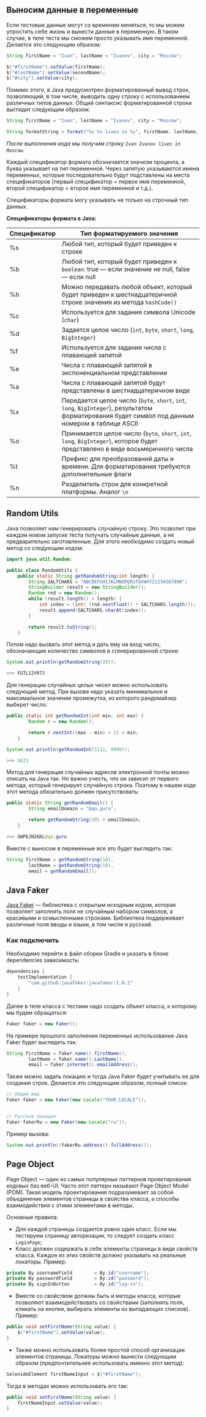 ## Выносим данные в переменные 
Если тестовые данные могут со временем меняться, то мы можем упростить себе жизнь и вынести данные в переменную. В таком случае, в теле теста мы сможем просто указывать имя переменной. Делается это следующим образом:

```java
String firstName = "Ivan", lastName = "Ivanov", city = "Moscow";

$("#firstName").setValue(firstName);
$("#lastName").setValue(secondName);
$("#city").setValue(city);
```
Помимо этого, в Java предусмотрен форматированный вывод строк, позволяющий, в том числе, выводить одну строку с использованием различных типов данных. Общий синтаксис форматированной строки выглядит следующим образом: 

```java
String firstName = "Ivan", lastName = "Ivanov", city = "Moscow";

String formatString = format("%s %s lives in %s", firstName, lastName, city);
```
*После выполнения кода мы получим строку `Ivan Ivanov lives in Moscow`.*

Каждый спецификатор формата обозначается значком процента, а буква указывает на тип переменной. Через запятую указываются имена переменных, которые последовательно будут подставлены на места спецификаторов (первый спецификатор = первое имя переменной, второй спецификатор = второе имя переменной и т.д.).

Спецификаторы формата могу указывать не только на строчный тип данных. 

**Спецификаторы формата в Java:**

Спецификатор | 	Тип форматируемого значения
------       | ------
%s           | Любой тип, который будет приведен к строке
%b           | Любой тип, который будет приведен к `boolean`: true — если значение не null, false — если null
%h           | Можно передавать любой объект, который будет приведен к шестнадцатеричной строке значения из метода `hashCode()`
%c           | Используется для задания символа Unicode (`char`)
%d           | Задается целое число (`int`, `byte`, `short`, `long`, `BigInteger`)
%f           | Используется для задания числа с плавающей запятой
%e           | Числа с плавающей запятой в экспоненциальном представлении
%a           |Числа с плавающей запятой будут представлены в шестнадцатеричном виде
%x           | Передается целое число (`byte`, `short`, `int`, `long`, `BigInteger`), результатом форматирования будет символ под данным номером в таблице ASCII
%o           | Принимается целое число (`byte`, `short`, `int`, `long`, `BigInteger`), которое будет представлено в виде восьмеричного числа
%t           | Префикс для преобразований даты и времени. Для форматирования требуются дополнительные флаги
%n           | Разделитель строк для конкретной платформы. Аналог `\n`

## Random Utils 
Java позволяет нам генерировать случайную строку. Это позволит при каждом новом запуске теста получать случайные данные, а не предварительно заготовленные. Для этого необходимо создать новый метод со следующим кодом: 

```java
import java.util.Random;

public class RandomUtils {
    public static String getRandomString(int length) {
        String SALTCHARS = "ABCDEFGHIJKLMNOPQRSTUVWXYZ1234567890";
        StringBuilder result = new StringBuilder();
        Random rnd = new Random();
        while (result.length() < length) {
            int index = (int) (rnd.nextFloat() * SALTCHARS.length());
            result.append(SALTCHARS.charAt(index));
        }

        return result.toString();
    }
```

 Потом надо вызвать этот метод и дать ему на вход число, обозначающие количество символов в сгенерированной строке:
 
 ```java
System.out.println(getRandomString(10));

>>> FGTL12YR7J
 ```

Для генерации случайных целых чисел можно использовать следующий метод. При вызове надо указать минимальное и максимальное значение промежутка, из которого рандомайзер выберет число: 

```java
public static int getRandomInt(int min, int max) {
        Random r = new Random();

        return r.nextInt((max - min) + 1) + min;
    }

System.out.println(getRandomInt(1111, 9999));

>>> 5623
```

Метод для генерации случайных адресов электронной почты можно описать на Java так. Но важно учесть, что он зависит от первого метода, который генерирует случайную строка. Поэтому в нашем коде этот метода обязательно должен присутствовать: 

```java
public static String getRandomEmail() {
        String emailDomain = "@qa.guru";

        return getRandomString(10) + emailDomain;
    }

>>> GWP6JN26KL@qa.guru
```

Вместе с выносом в переменные все это будет выглядеть так:
```java
String firstName = getRandomString(10), 
        lastName = getRandomString(10), 
        email = getRandomEmail();
```

## Java Faker
[Java Faker](https://github.com/DiUS/java-faker) — библиотека с открытым исходным кодом, которая позволяет заполнять поля не случайным набором символов, а красивыми и осмысленными строками. Библиотека поддерживает различные поля вводы и языки, в том числе и русский.

### Как подключить
Необходимо перейти в файл сборки Gradle и указать в блоке dependencies зависимость: 
```groovy
dependencies {
    testImplementation {
        "com.github.javafaker:javafaker:1.0.2"
    }
}
```

Далее в теле класса с тестами надо создать объект класса, к которому мы будем обращаться: 
```java
Faker faker = new Faker();
```
На примере прошлого заполнения переменных использование Java Faker будет выглядеть так: 

```java
String firstName = faker.name().firstName(), 
        lastName = faker.name().LastName(), 
        email = faker.internet().emailAddress();
```

Также можно задать локацию и тогда Java Faker будет учитывать ее для создания строк. Делается это следующим образом, полный список:

```java
// Общий вид
Faker faker = new Faker(new Locale("YOUR_LOCALE"));


// Русская локация
Faker fakerRu = new Faker(new Locale("ru"));
```

Пример вызова:
```java
System.out.println((fakerRu.address().fullAddress());
```

## Page Object 
Page Object — один из самых популярных паттернов проектирования кодовых баз веб-UI. Часто этот паттерн называют Page Object Model (POM). Такая модель проектирования подразумевает за собой объединение элементов страницы в свойства класса, а способы взаимодействия с этими элементами в методы. 

Основные правила:
- Для каждой страницы создается ровно один класс. Если мы тестируем страницу авторизации, то следует создать класс `LoginPage`;
- Класс должен содержать в себе элементы страницы в виде свойств класса. Каждое из этих свойств должно указывать на реальные локаторы. Пример:
```java
private By usernameField        = By.id("username");
private By passwordField        = By.id("password");
private By signInButton     	= By.id("log-in");
```
- Вместе со свойством должны быть и методы класса, которые позволяют взаимодействовать со свойствами (заполнять поля, кликать на кнопки, выбирать элементы из выпадающих списков). Пример:
```java
public void setFirstName(String value) {
    $("#firstName").setValue(value);
}
```
- Также можно использовать более простой способ организации элементов страницы. Локаторы можно вынести следующим образом (предпочтительнее использовать именно этот метод):
```java
SelenideElement firstNameInput = $("#firstName");
```
Тогда в методах можно использовать его так:
```java
public void setFirstName(String value) {
    firstNameInput.setValue(value);
}
```
